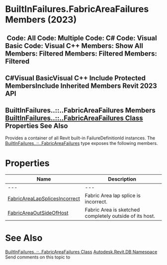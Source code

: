 # BuiltInFailures.FabricAreaFailures Members (2023)

﻿
 Code: All Code: Multiple Code: C# Code: Visual Basic Code: Visual C++  Members: Show All Members: Filtered Members: Filtered Members: Filtered   
---  
C#Visual BasicVisual C++
Include Protected MembersInclude Inherited Members
Revit 2023 API  
---  
BuiltInFailures..::..FabricAreaFailures Members  
[BuiltInFailures..::..FabricAreaFailures Class](5f812624-6bf0-37fc-971a-421ca56a151d.md "BuiltInFailures.FabricAreaFailures Class") Properties See Also  
---  
Provides a container of all Revit built-in FailureDefinitionId instances.
The [BuiltInFailures..::..FabricAreaFailures](5f812624-6bf0-37fc-971a-421ca56a151d.md "BuiltInFailures.FabricAreaFailures Class") type exposes the following members.
# Properties
| Name | Description |
| --- | --- |
| --- | --- | --- |
| [FabricAreaLapSplicesIncorrect](3b3fa530-b0c4-cc72-a10d-69b236e8781c.md "FabricAreaLapSplicesIncorrect Property") | Fabric Area lap splice is incorrect. |
| [FabricAreaOutSideOfHost](4f206339-8497-4271-a697-e79ca96b7650.md "FabricAreaOutSideOfHost Property") | Fabric Area is sketched completely outside of its host. |

# See Also
[BuiltInFailures..::..FabricAreaFailures Class](5f812624-6bf0-37fc-971a-421ca56a151d.md "BuiltInFailures.FabricAreaFailures Class")
[Autodesk.Revit.DB Namespace](87546ba7-461b-c646-cbb1-2cb8f5bff8b2.md "Autodesk.Revit.DB Namespace")
Send comments on this topic to 